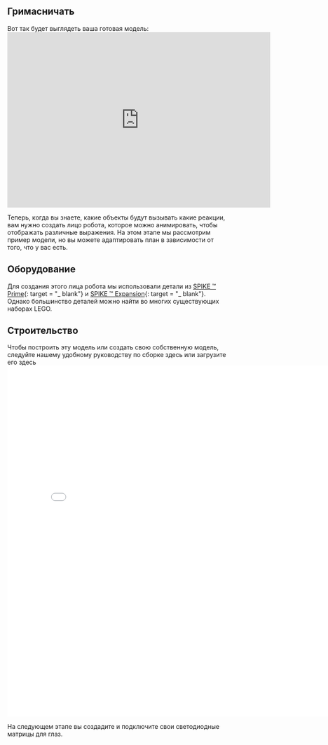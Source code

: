 ## Гримасничать

Вот так будет выглядеть ваша готовая модель: <iframe src="https://sketchfab.com/models/d0e78282ad3c4436a2ac7a5326983d8b/embed?autospin=0.2&amp;autostart=1" width="600" height="400" frameborder="0" mark="crwd-mark"></iframe>

Теперь, когда вы знаете, какие объекты будут вызывать какие реакции, вам нужно создать лицо робота, которое можно анимировать, чтобы отображать различные выражения. На этом этапе мы рассмотрим пример модели, но вы можете адаптировать план в зависимости от того, что у вас есть.

## Оборудование
Для создания этого лица робота мы использовали детали из [SPIKE ™ Prime](https://education.lego.com/en-gb/product/spike-prime){: target = "_ blank"} и [SPIKE ™ Expansion](https://education.lego.com/en-gb/products/lego-education-spike-prime-expansion-set/45680){: target = "_ blank"}. Однако большинство деталей можно найти во многих существующих наборах LEGO.

## Строительство
Чтобы построить эту модель или создать свою собственную модель, следуйте нашему удобному руководству по сборке здесь или загрузите его здесь [](images/robot_face.pdf)
<embed src="images/robot_face.pdf" width="800"  height="800" alt="pdf" pluginspage="http://www.adobe.com/products/acrobat/readstep2.html">
  </p> 
  
  <p spaces-before="0">
    На следующем этапе вы создадите и подключите свои светодиодные матрицы для глаз.
  </p>

